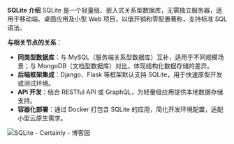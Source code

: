 **SQLite 介绍**
	SQLite 是一个轻量级、嵌入式关系型数据库，无需独立服务器，适用于移动端、桌面应用及小型 Web 项目，以低开销和零配置著称，支持标准 SQL 语法。

**与相关节点的关系**：

- **同类型数据库**：与 MySQL（服务端关系型数据库）互补，适用于不同规模场景；与 MongoDB（文档型数据库）对比，体现结构化数据存储的差异。
- **后端框架集成**：Django、Flask 等框架默认支持 SQLite，用于快速原型开发或测试环境。
- **API 开发**：结合 RESTful API 或 GraphQL，为轻量级应用提供本地数据存储支持。
- **容器化部署**：通过 Docker 打包含 SQLite 的应用，简化开发环境配置，适配小型云原生需求。

![SQLite - Certainly - 博客园](https://www.runoob.com/wp-content/uploads/2014/01/sqlite-vector-logo-small.png)